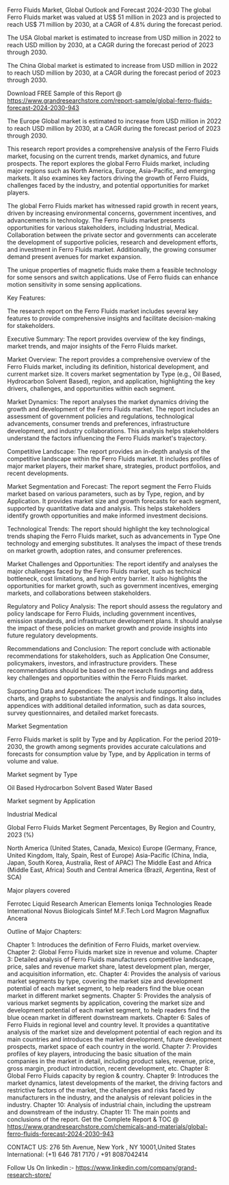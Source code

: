 Ferro Fluids Market, Global Outlook and Forecast 2024-2030
The global Ferro Fluids market was valued at US$ 51 million in 2023 and is projected to reach US$ 71 million by 2030, at a CAGR of 4.8% during the forecast period.

The USA Global market is estimated to increase from USD million in 2022 to reach USD million by 2030, at a CAGR during the forecast period of 2023 through 2030.

The China Global market is estimated to increase from USD million in 2022 to reach USD million by 2030, at a CAGR during the forecast period of 2023 through 2030.

Download FREE Sample of this Report @ https://www.grandresearchstore.com/report-sample/global-ferro-fluids-forecast-2024-2030-943

The Europe Global market is estimated to increase from USD million in 2022 to reach USD million by 2030, at a CAGR during the forecast period of 2023 through 2030.

This research report provides a comprehensive analysis of the Ferro Fluids market, focusing on the current trends, market dynamics, and future prospects. The report explores the global Ferro Fluids market, including major regions such as North America, Europe, Asia-Pacific, and emerging markets. It also examines key factors driving the growth of Ferro Fluids, challenges faced by the industry, and potential opportunities for market players.

The global Ferro Fluids market has witnessed rapid growth in recent years, driven by increasing environmental concerns, government incentives, and advancements in technology. The Ferro Fluids market presents opportunities for various stakeholders, including Industrial, Medical. Collaboration between the private sector and governments can accelerate the development of supportive policies, research and development efforts, and investment in Ferro Fluids market. Additionally, the growing consumer demand present avenues for market expansion.

The unique properties of magnetic fluids make them a feasible technology for some sensors and switch applications. Use of Ferro fluids can enhance motion sensitivity in some sensing applications.

Key Features:

The research report on the Ferro Fluids market includes several key features to provide comprehensive insights and facilitate decision-making for stakeholders.

Executive Summary: The report provides overview of the key findings, market trends, and major insights of the Ferro Fluids market.

Market Overview: The report provides a comprehensive overview of the Ferro Fluids market, including its definition, historical development, and current market size. It covers market segmentation by Type (e.g., Oil Based, Hydrocarbon Solvent Based), region, and application, highlighting the key drivers, challenges, and opportunities within each segment.

Market Dynamics: The report analyses the market dynamics driving the growth and development of the Ferro Fluids market. The report includes an assessment of government policies and regulations, technological advancements, consumer trends and preferences, infrastructure development, and industry collaborations. This analysis helps stakeholders understand the factors influencing the Ferro Fluids market's trajectory.

Competitive Landscape: The report provides an in-depth analysis of the competitive landscape within the Ferro Fluids market. It includes profiles of major market players, their market share, strategies, product portfolios, and recent developments.

Market Segmentation and Forecast: The report segment the Ferro Fluids market based on various parameters, such as by Type, region, and by Application. It provides market size and growth forecasts for each segment, supported by quantitative data and analysis. This helps stakeholders identify growth opportunities and make informed investment decisions.

Technological Trends: The report should highlight the key technological trends shaping the Ferro Fluids market, such as advancements in Type One technology and emerging substitutes. It analyses the impact of these trends on market growth, adoption rates, and consumer preferences.

Market Challenges and Opportunities: The report identify and analyses the major challenges faced by the Ferro Fluids market, such as technical bottleneck, cost limitations, and high entry barrier. It also highlights the opportunities for market growth, such as government incentives, emerging markets, and collaborations between stakeholders.

Regulatory and Policy Analysis: The report should assess the regulatory and policy landscape for Ferro Fluids, including government incentives, emission standards, and infrastructure development plans. It should analyse the impact of these policies on market growth and provide insights into future regulatory developments.

Recommendations and Conclusion: The report conclude with actionable recommendations for stakeholders, such as Application One Consumer, policymakers, investors, and infrastructure providers. These recommendations should be based on the research findings and address key challenges and opportunities within the Ferro Fluids market.

Supporting Data and Appendices: The report include supporting data, charts, and graphs to substantiate the analysis and findings. It also includes appendices with additional detailed information, such as data sources, survey questionnaires, and detailed market forecasts.

Market Segmentation

Ferro Fluids market is split by Type and by Application. For the period 2019-2030, the growth among segments provides accurate calculations and forecasts for consumption value by Type, and by Application in terms of volume and value.

Market segment by Type

Oil Based
Hydrocarbon Solvent Based
Water Based

Market segment by Application

Industrial
Medical

Global Ferro Fluids Market Segment Percentages, By Region and Country, 2023 (%)

North America (United States, Canada, Mexico)
Europe (Germany, France, United Kingdom, Italy, Spain, Rest of Europe)
Asia-Pacific (China, India, Japan, South Korea, Australia, Rest of APAC)
The Middle East and Africa (Middle East, Africa)
South and Central America (Brazil, Argentina, Rest of SCA)

Major players covered

Ferrotec
Liquid Research
American Elements
Ioniqa Technologies
Reade International
Novus Biologicals
Sintef
M.F.Tech
Lord
Magron
Magnaflux
Ancera

Outline of Major Chapters:

Chapter 1: Introduces the definition of Ferro Fluids, market overview.
Chapter 2: Global Ferro Fluids market size in revenue and volume.
Chapter 3: Detailed analysis of Ferro Fluids manufacturers competitive landscape, price, sales and revenue market share, latest development plan, merger, and acquisition information, etc.
Chapter 4: Provides the analysis of various market segments by type, covering the market size and development potential of each market segment, to help readers find the blue ocean market in different market segments.
Chapter 5: Provides the analysis of various market segments by application, covering the market size and development potential of each market segment, to help readers find the blue ocean market in different downstream markets.
Chapter 6: Sales of Ferro Fluids in regional level and country level. It provides a quantitative analysis of the market size and development potential of each region and its main countries and introduces the market development, future development prospects, market space of each country in the world.
Chapter 7: Provides profiles of key players, introducing the basic situation of the main companies in the market in detail, including product sales, revenue, price, gross margin, product introduction, recent development, etc.
Chapter 8: Global Ferro Fluids capacity by region & country.
Chapter 9: Introduces the market dynamics, latest developments of the market, the driving factors and restrictive factors of the market, the challenges and risks faced by manufacturers in the industry, and the analysis of relevant policies in the industry.
Chapter 10: Analysis of industrial chain, including the upstream and downstream of the industry.
Chapter 11: The main points and conclusions of the report.
Get the Complete Report & TOC @ https://www.grandresearchstore.com/chemicals-and-materials/global-ferro-fluids-forecast-2024-2030-943

CONTACT US:
276 5th Avenue, New York , NY 10001,United States
International: (+1) 646 781 7170 / +91 8087042414

Follow Us On linkedin :- https://www.linkedin.com/company/grand-research-store/

